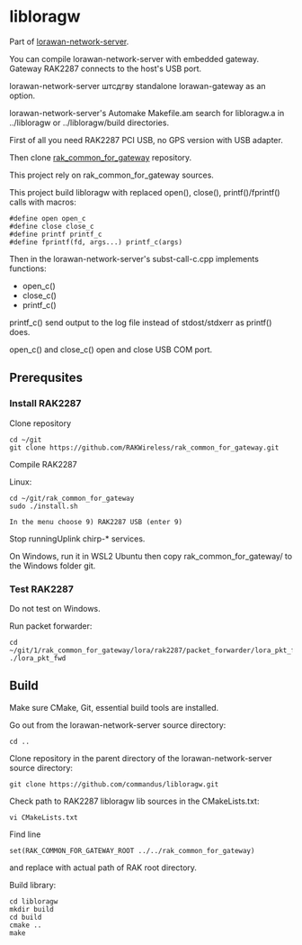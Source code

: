 # libloragw

Part of [lorawan-network-server](https://github.com/commandus/lorawan-network-server.git).

You can compile lorawan-network-server with embedded gateway. Gateway RAK2287 connects to the host's USB port. 

lorawan-network-server штсдгву standalone lorawan-gateway as an option.

lorawan-network-server's Automake Makefile.am search for libloragw.a in ../libloragw or ../libloragw/build 
directories.

First of all you need RAK2287 PCI USB, no GPS version with USB adapter.

Then clone [rak_common_for_gateway](https://github.com/RAKWireless/rak_common_for_gateway.git) repository.

This project rely on rak_common_for_gateway sources.

This project build libloragw with replaced open(), close(), printf()/fprintf() calls with macros:

```
#define open open_c
#define close close_c
#define printf printf_c
#define fprintf(fd, args...) printf_c(args)
```

Then in the lorawan-network-server's subst-call-c.cpp implements functions:

- open_c()
- close_c()
- printf_c()

printf_c() send output to the log file instead of stdost/stdxerr as printf() does.

open_c() and close_c() open and close USB COM port.

## Prerequsites

### Install RAK2287

Clone repository

```
cd ~/git
git clone https://github.com/RAKWireless/rak_common_for_gateway.git
```

Compile RAK2287

Linux:
```
cd ~/git/rak_common_for_gateway
sudo ./install.sh

In the menu choose 9) RAK2287 USB (enter 9)
```

Stop runningUplink chirp-* services.

On Windows, run it in WSL2 Ubuntu then copy rak_common_for_gateway/ to the Windows folder git.

### Test RAK2287

Do not test on Windows.

Run packet forwarder:
```
cd ~/git/1/rak_common_for_gateway/lora/rak2287/packet_forwarder/lora_pkt_fwd
./lora_pkt_fwd
```

## Build

Make sure CMake, Git, essential build tools are installed.

Go out from the lorawan-network-server source directory:
```
cd ..
```

Clone repository in the parent directory of the lorawan-network-server source directory:
```
git clone https://github.com/commandus/libloragw.git
```
    
Check path to RAK2287 libloragw lib sources in the CMakeLists.txt:
```
vi CMakeLists.txt
```

Find line

```
set(RAK_COMMON_FOR_GATEWAY_ROOT ../../rak_common_for_gateway)
```

and replace with actual path of RAK root directory.

Build library:

```
cd libloragw
mkdir build
cd build
cmake ..
make
```

